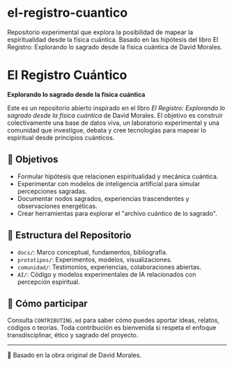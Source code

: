 # el-registro-cuantico
Repositorio experimental que explora la posibilidad de mapear la espiritualidad desde la física cuántica. Basado en las hipótesis del libro El Registro: Explorando lo sagrado desde la física cuántica de David Morales.

# El Registro Cuántico

**Explorando lo sagrado desde la física cuántica**

Este es un repositorio abierto inspirado en el libro *El Registro: Explorando lo sagrado desde la física cuántica* de David Morales. El objetivo es construir colectivamente una base de datos viva, un laboratorio experimental y una comunidad que investigue, debata y cree tecnologías para mapear lo espiritual desde principios cuánticos.

## 🚀 Objetivos

- Formular hipótesis que relacionen espiritualidad y mecánica cuántica.
- Experimentar con modelos de inteligencia artificial para simular percepciones sagradas.
- Documentar nodos sagrados, experiencias trascendentes y observaciones energéticas.
- Crear herramientas para explorar el "archivo cuántico de lo sagrado".

## 📂 Estructura del Repositorio

- `docs/`: Marco conceptual, fundamentos, bibliografía.
- `prototipos/`: Experimentos, modelos, visualizaciones.
- `comunidad/`: Testimonios, experiencias, colaboraciones abiertas.
- `AI/`: Código y modelos experimentales de IA relacionados con percepción espiritual.

## 🤝 Cómo participar

Consulta `CONTRIBUTING.md` para saber cómo puedes aportar ideas, relatos, códigos o teorías. Toda contribución es bienvenida si respeta el enfoque transdisciplinar, ético y sagrado del proyecto.

---

📖 Basado en la obra original de David Morales.
